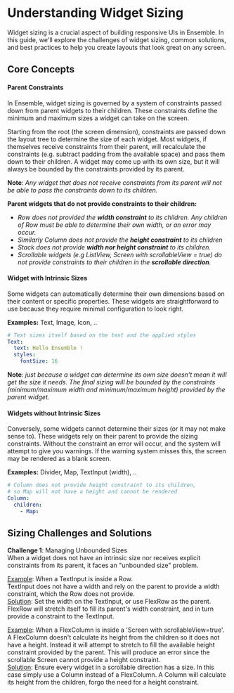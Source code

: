 # Understanding Widget Sizing
Widget sizing is a crucial aspect of building responsive UIs in Ensemble. In this guide, we'll explore the challenges of widget sizing, common solutions, and best practices to help you create layouts that look great on any screen.

## Core Concepts
#### Parent Constraints
In Ensemble, widget sizing is governed by a system of constraints passed down from parent widgets to their children. These constraints define the minimum and maximum sizes a widget can take on the screen.

Starting from the root (the screen dimension), constraints are passed down the layout tree to determine the size of each widget. Most widgets, if themselves receive constraints from their parent, will recalculate the constraints (e.g. subtract padding from the available space) and pass them down to their children. A widget may come up with its own size, but it will always be bounded by the constraints provided by its parent.

**Note**: *Any widget that does not receive constraints from its parent will not be able to pass the constraints down to its children.*

**Parent widgets that do not provide constraints to their children:**
- *Row does not provided the **width constraint** to its children. Any children of Row must be able to determine their own width, or an error may occur.*
- *Similarly Column does not provide the **height constraint** to its children*
- *Stack does not provide **width nor height constraint** to its children.*
- *Scrollable widgets (e.g ListView, Screen with scrollableView = true) do not provide constraints to their children in the **scrollable direction**.*

#### Widget with Intrinsic Sizes
Some widgets can automatically determine their own dimensions based on their content or specific properties. These widgets are straightforward to use because they require minimal configuration to look right.

**Examples:** Text, Image, Icon, ..
```yaml
# Text sizes itself based on the text and the applied styles
Text:
  text: Hello Ensemble !
  styles:
    fontSize: 16
```
**Note**: *just because a widget can determine its own size doesn't mean it will get the size it needs. The final sizing will be bounded by the constraints (minimum/maximum width and minimum/maximum height) provided by the parent widget.*

#### Widgets without Intrinsic Sizes
Conversely, some widgets cannot determine their sizes (or it may not make sense to). These widgets rely on their parent to provide the sizing constraints. Without the constraint an error will occur, and the system will attempt to give you warnings. If the warning system misses this, the screen may be rendered as a blank screen.

**Examples:** Divider, Map, TextInput (width), ..
```yaml
# Column does not provide height constraint to its children,
# so Map will not have a height and cannot be rendered
Column:
  children:
    - Map:
```

## Sizing Challenges and Solutions
**Challenge 1**: Managing Unbounded Sizes<br>
When a widget does not have an intrinsic size nor receives explicit constraints from its parent, it faces an "unbounded size" problem.

<u>Example</u>: When a TextInput is inside a Row.<br>
TextInput does not have a width and rely on the parent to provide a width constraint, which the Row does not provide.<br>
<u>Solution</u>: Set the width on the TextInput, or use FlexRow as the parent. FlexRow will stretch itself to fill its parent's width constraint, and in turn provide a constraint to the TextInput.

<u>Example</u>: When a FlexColumn is inside a 'Screen with scrollableView=true'.<br>
A FlexColumn doesn't calculate its height from the children so it does not have a height. Instead it will attempt to stretch to fill the available height constraint provided by the parent. This will produce an error since the scrollable Screen cannot provide a height constraint.<br>
<u>Solution</u>: Ensure every widget in a scrollable direction has a size. In this case simply use a Column instead of a FlexColumn. A Column will calculate its height from the children, forgo the need for a height constraint.

